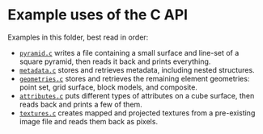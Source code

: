# Example uses of the C API

Examples in this folder, best read in order:

- [`pyramid.c`](./pyramid.c) writes a file containing a small surface and line-set of a square
  pyramid, then reads it back and prints everything.
- [`metadata.c`](./metadata.c) stores and retrieves metadata, including nested structures.
- [`geometries.c`](./geometries.c) stores and retrieves the remaining element geometries:
  point set, grid surface, block models, and composite.
- [`attributes.c`](./attributes.c) puts different types of attributes on a cube surface, then
  reads back and prints a few of them.
- [`textures.c`](./textures.c) creates mapped and projected textures from a pre-existing image
  file and reads them back as pixels.
